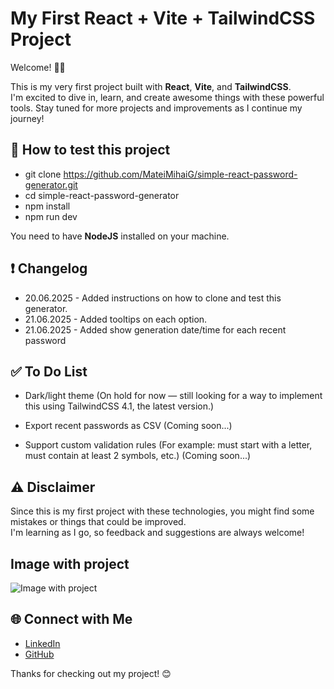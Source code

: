# My First React + Vite + TailwindCSS Project

Welcome! 👋👋

This is my very first project built with **React**, **Vite**, and **TailwindCSS**.  
I'm excited to dive in, learn, and create awesome things with these powerful tools. Stay tuned for more projects and improvements as I continue my journey!

## 🚀 How to test this project

- git clone https://github.com/MateiMihaiG/simple-react-password-generator.git
- cd simple-react-password-generator
- npm install
- npm run dev

You need to have **NodeJS** installed on your machine.

## :exclamation: Changelog

- 20.06.2025 - Added instructions on how to clone and test this generator.
- 21.06.2025 - Added tooltips on each option.
- 21.06.2025 - Added show generation date/time for each recent password

## ✅ To Do List

- Dark/light theme
(On hold for now — still looking for a way to implement this using TailwindCSS 4.1, the latest version.)

- Export recent passwords as CSV
(Coming soon...)

- Support custom validation rules (For example: must start with a letter, must contain at least 2 symbols, etc.)
(Coming soon...)

## ⚠️ Disclaimer

Since this is my first project with these technologies, you might find some mistakes or things that could be improved.  
I'm learning as I go, so feedback and suggestions are always welcome!

## Image with project

![Image with project](https://i.postimg.cc/4365nt6v/Screenshot-1.png)

## 🌐 Connect with Me

- [LinkedIn](https://www.linkedin.com/in/matei-mihai-ghisoiu/)  
- [GitHub](https://github.com/MateiMihaiG)

Thanks for checking out my project! 😊